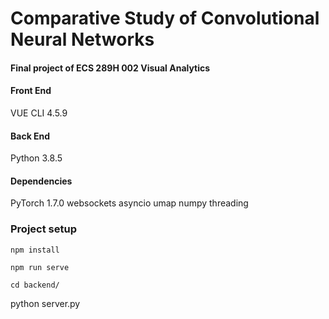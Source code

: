 # Comparative Study of Convolutional Neural Networks
####      Final project of ECS 289H 002 Visual Analytics

#### Front End
VUE CLI 4.5.9
#### Back End
Python 3.8.5
#### Dependencies
PyTorch 1.7.0
websockets
asyncio
umap
numpy
threading


### Project setup
```
npm install
```
```
npm run serve
```
```
cd backend/
```
python server.py
```
